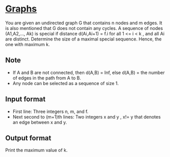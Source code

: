 # [Graphs][link]

You are given an undirected graph G that contains n nodes and m edges. It is also mentioned that G does not contain any cycles. A sequence of nodes (A1,A2,..., Ak) is special if distance d(Ai,Ai+1) = f.i for all 1 <= i < k , and all Ai are distinct. Determine the size of a maximal special sequence. Hence, the one with maximum k.

## Note

- If A and B are not connected, then d(A,B) = Inf, else d(A,B) = the number of edges in the path from A to B.
- Any node can be selected as a sequence of size 1.

## Input format

- First line: Three integers n, m, and f.
- Next second to (m+1)th lines: Two integers x and y , x!= y that denotes an edge between x and y.

## Output format

Print the maximum value of k.

[link]: https://www.hackerearth.com/practice/algorithms/graphs/breadth-first-search/practice-problems/algorithm/great-graphs-afc1a343/
